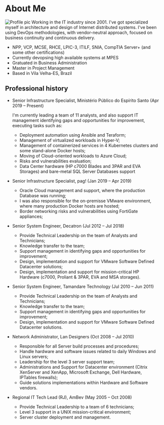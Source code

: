 # About Me

![Profile pic](https://media.licdn.com/dms/image/C4E03AQHzuUTPyKd0dg/profile-displayphoto-shrink_200_200/0?e=1570060800&v=beta&t=84qs_9PMSewg-_7aT-8BDjo_jj6NJFMls9ScCHFRu24)
Working in the IT industry since 2001. I've got specialized myself in architecture and design of Internet distributed systems. I've been using DevOps methodologies, with vendor-neutral approach, focused on business continuity and continuous delivery.

- NPP, VCP, MCSE, RHCE, LPIC-3, ITILF, SNIA, CompTIA Server+ (and some other certifications)
- Currently devopsing high available systems at MPES
- Gratuated in Business Administration
- Master in Project Management
- Based in Vila Velha-ES, Brazil

## Professional history

- Senior Infrastructure Specialist, Ministério Público do Espírito Santo (Apr 2019 – Present)

  I'm currently leading a team of 11 analysts, and also support IT management identifying gaps and opportunities for improvement, executing tasks such as:

  - Deployment automation using Ansible and Teraform;
  - Management of virtualized workloads in Hyper-V;
  - Management of containerized services in 4 Kubernetes clusters and some stand-alone Docker hosts;
  - Moving of Cloud-oriented workloads to Azure Cloud;
  - Risks and vulnerabilities evaluation;
  - Data Center hardware (HP c7000 Blades and 3PAR and EVA Storages) and bare-metal SQL Server Databases support

- Senior Infrastructure Specialist, pag! (Jan 2019 – Apr 2019)
  - Oracle Cloud management and support, where the production Database was running;
  - I was also responsible for the on-premisse VMware environment, where many production Docker hosts are hosted;
  - Border networking risks and vulnerabilities using FortiGate appliances;

- Senior System Engineer, Decatron (Jul 2012 – Jul 2018)
  - Provide Technical Leadership on the team of Analysts and Technicians;
  - Knowledge transfer to the team;
  - Support management in identifying gaps and opportunities for improvement;
  - Design, implementation and support for VMware Software Defined Datacenter solutions;
  - Design, implementation and support for mission-critical HP Hardware (c7000, Proliant & 3PAR, EVA and MSA storages).

- Senior System Engineer, Tamandare Technology (Jul 2010 – Jun 2011)
  - Provide Technical Leadership on the team of Analysts and Technicians;
  - Knowledge transfer to the team;
  - Support management in identifying gaps and opportunities for improvement;
  - Design, implementation and support for VMware Software Defined Datacenter solutions.

- Network Administrator, Lan Designers (Oct 2008 – Jul 2010)
  - Responsible for all Server build processes and procedures;
  - Handle hardware and software issues related to daily Windows and Linux servers;
  - Leadership for the level 3 server support team;
  - Administrations and Support for Datacenter environment (Citrix XenServer and XenApp, Microsoft Exchange, Dell Hardware, IPTables firewalls);
  - Guide solutions implementations within Hardware and Software vendors.

- Regional IT Tech Lead (RJ), AmBev (May 2005 – Oct 2008)
  - Provide Technical Leadership to a team of 6 technicians;
  - Level 3 support in a UNIX mission-critical environment;
  - Server cluster deployment and management.
